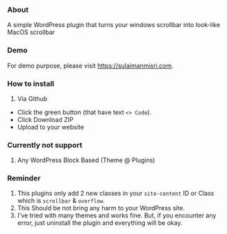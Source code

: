 ### About
A simple WordPress plugin that turns your windows scrollbar into look-like MacOS scrollbar

### Demo
For demo purpose, please visit https://sulaimanmisri.com.

### How to install
1. Via Github
- Click the green button (that have text `<> Code`).
- Click Download ZIP
- Upload to your website

### Currently not support
1. Any WordPress Block Based (Theme @ Plugins)

### Reminder
1. This plugins only add 2 new classes in your `site-content` ID or Class which is `scrollbar` & `overflow`. 
2. This Should be not bring any harm to your WordPress site.
3. I've tried with many themes and works fine. But, if you encounter any error, just uninstall the plugin and everything will be okay.